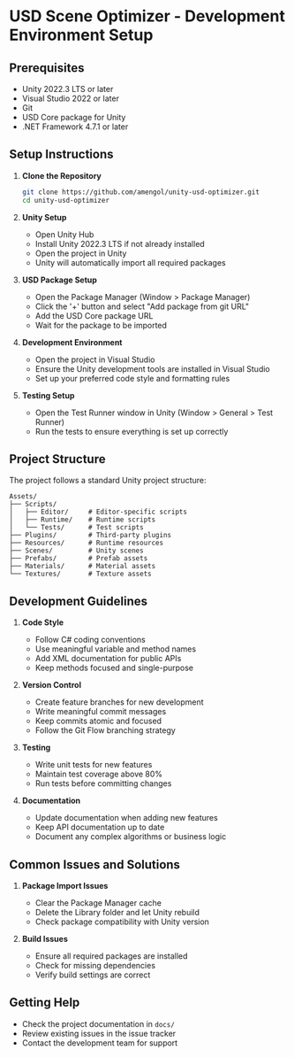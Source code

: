 # USD Scene Optimizer - Development Environment Setup

## Prerequisites

- Unity 2022.3 LTS or later
- Visual Studio 2022 or later
- Git
- USD Core package for Unity
- .NET Framework 4.7.1 or later

## Setup Instructions

1. **Clone the Repository**
   ```bash
   git clone https://github.com/amengol/unity-usd-optimizer.git
   cd unity-usd-optimizer
   ```

2. **Unity Setup**
   - Open Unity Hub
   - Install Unity 2022.3 LTS if not already installed
   - Open the project in Unity
   - Unity will automatically import all required packages

3. **USD Package Setup**
   - Open the Package Manager (Window > Package Manager)
   - Click the '+' button and select "Add package from git URL"
   - Add the USD Core package URL
   - Wait for the package to be imported

4. **Development Environment**
   - Open the project in Visual Studio
   - Ensure the Unity development tools are installed in Visual Studio
   - Set up your preferred code style and formatting rules

5. **Testing Setup**
   - Open the Test Runner window in Unity (Window > General > Test Runner)
   - Run the tests to ensure everything is set up correctly

## Project Structure

The project follows a standard Unity project structure:

```
Assets/
├── Scripts/
│   ├── Editor/     # Editor-specific scripts
│   ├── Runtime/    # Runtime scripts
│   └── Tests/      # Test scripts
├── Plugins/        # Third-party plugins
├── Resources/      # Runtime resources
├── Scenes/         # Unity scenes
├── Prefabs/        # Prefab assets
├── Materials/      # Material assets
└── Textures/       # Texture assets
```

## Development Guidelines

1. **Code Style**
   - Follow C# coding conventions
   - Use meaningful variable and method names
   - Add XML documentation for public APIs
   - Keep methods focused and single-purpose

2. **Version Control**
   - Create feature branches for new development
   - Write meaningful commit messages
   - Keep commits atomic and focused
   - Follow the Git Flow branching strategy

3. **Testing**
   - Write unit tests for new features
   - Maintain test coverage above 80%
   - Run tests before committing changes

4. **Documentation**
   - Update documentation when adding new features
   - Keep API documentation up to date
   - Document any complex algorithms or business logic

## Common Issues and Solutions

1. **Package Import Issues**
   - Clear the Package Manager cache
   - Delete the Library folder and let Unity rebuild
   - Check package compatibility with Unity version

2. **Build Issues**
   - Ensure all required packages are installed
   - Check for missing dependencies
   - Verify build settings are correct

## Getting Help

- Check the project documentation in `docs/`
- Review existing issues in the issue tracker
- Contact the development team for support 